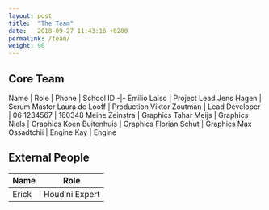 ```yaml
---
layout: post
title:  "The Team"
date:   2018-09-27 11:43:16 +0200
permalink: /team/
weight: 90
---
```


## Core Team

Name | Role | Phone | School ID
-|-
Emilio Laiso | Project Lead
Jens Hagen | Scrum Master
Laura de Looff | Production
Viktor Zoutman | Lead Developer | 06 1234567 | 160348
Meine Zeinstra | Graphics
Tahar Meijs | Graphics
Niels | Graphics
Koen Buitenhuis | Graphics
Florian Schut | Graphics
Max Ossadtchii | Engine
Kay | Engine

## External People

Name | Role
-|-
Erick | Houdini Expert
